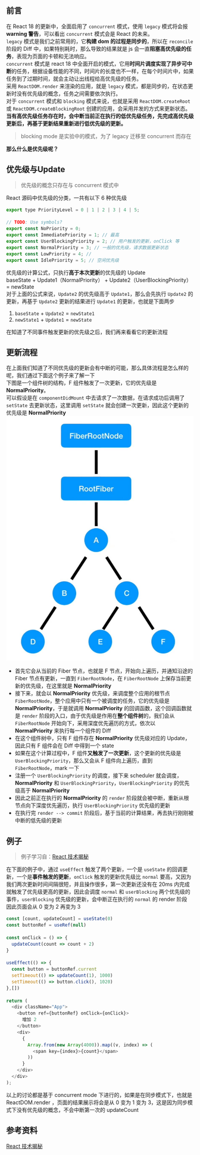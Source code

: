 ## 前言

在 React 18 的更新中，全面启用了 `concurrent` 模式，使用 `legacy` 模式将会报 **warning 警告**，可以看出 `concurrent` 模式会是 React 的未来。<br />
`legacy` 模式是我们之前常用的，它**构建 dom 的过程是同步的**，所以在 `reconcile` 阶段的 Diff 中，如果特别耗时，那么导致的结果就是 js 会一直**阻塞高优先级的任务**，表现为页面的卡顿和无法响应。<br />`concurrent` 模式是 react 18 中全面开启的模式，它用**时间片调度实现了异步可中断**的任务，根据设备性能的不同，时间片的长度也不一样，在每个时间片中，如果任务到了过期时间，就会主动让出线程给高优先级的任务。<br />采用 `ReactDOM.render` 来渲染的应用，就是 `legacy` 模式，都是同步的，在状态更新时没有优先级的概念，任务之间需要依次执行。<br />对于 `concurrent` 模式和 `blocking` 模式来说，也就是采用 `ReactDOM.createRoot` 或 `ReactDOM.createBlockingRoot` 创建的应用，会采用并发的方式来更新状态。**当有高优先级任务存在时，会中断当前正在执行的低优先级任务，先完成高优先级更新后，再基于更新结果重新进行低优先级的更新。**

> blocking mode 是实验中的模式，为了 legacy 迁移至 concurrent 而存在

**那么什么是优先级呢？**
## 优先级与Update

> 优先级的概念只存在与 concurrent 模式中

React 源码中优先级的分类，一共有以下 6 种优先级

```javascript
export type PriorityLevel = 0 | 1 | 2 | 3 | 4 | 5;

// TODO: Use symbols?
export const NoPriority = 0;
export const ImmediatePriority = 1; // 最高
export const UserBlockingPriority = 2; // 用户触发的更新，onClick 等
export const NormalPriority = 3; // 一般的优先级，请求数据更新状态
export const LowPriority = 4; // 
export const IdlePriority = 5; // 空闲优先级
```

优先级的计算公式，只执行**高于本次更新**的优先级的 Update<br />baseState + Update1（NormalPriority） + Update2（UserBlockingPriority） = newState<br />对于上面的公式来说，`Update2` 的优先级高于 `Update1`，那么会先执行 `Update2` 的更新，再基于 `Update2` 更新的结果进行 `Update1` 的更新，也就是下面两步

1. `baseState` + `Update2` = `newState1`
1. `newState1` + `Update1` = `newState`

在知道了不同事件触发更新的优先级之后，我们再来看看它的更新流程

## 更新流程

在上面我们知道了不同优先级的更新会有中断的可能，那么具体流程是怎么样的呢，我们通过下面这个例子来了解一下<br />下图是一个组件树的结构，F 组件触发了一次更新，它的优先级是 **NormalPriority**。<br />可以假设是在 `componentDidMount` 中去请求了一次数据，在请求成功后调用了 `setState` 去更新状态，这里调用 `setState` 就会创建一次更新，因此这个更新的优先级是 **NormalPriority**<br />![image.png](../../../../img/update/second/3.jpg)

- 首先它会从当前的 Fiber 节点，也就是 F 节点，开始向上遍历，并通知沿途的 Fiber 节点有更新，一直到 `FiberRootNode`，在 `FiberRootNode` 上保存当前更新的优先级，在这里就是 **NormalPriority**
- 接下来，就会以 **NormalPriority** 优先级，来调度整个应用的根节点 `FiberRootNode`，整个应用中只有一个被调度的任务，它的优先级是 **NormalPriority**，于是就调用 **NormalPriority** 的回调函数，这个回调函数就是 `render` 阶段的入口，由于优先级是作用在**整个组件树**的，我们会从 `FiberRootNode` 开始向下，采用深度优先遍历的方式，依次以 **NormalPriority** 来执行每一个组件的 Diff 
- 在这个组件树中，只有 F 组件存在 **NormalPriority**  优先级对应的 Update，因此只有 F 组件会在 Diff 中得到一个 state
- 如果在这个计算过程中，F 组件**又触发了一次更新**，这个更新的优先级是 `UserBlockingPriority`，那么又会从 F 组件向上遍历，直到 `FiberRootNode`，mark 一下
- 注册一个 `UserBlockingPriority` 的调度，接下来 scheduler 就会调度，**NormalPriority** 和 `UserBlockingPriority`，`UserBlockingPriority` 的优先级高于 **NormalPriority** 
- 因此之前正在执行的 **NormalPriority** 的 `render` 阶段就会被中断，重新从根节点向下深度优先遍历，执行 `UserBlockingPriority` 优先级的更新
- 在执行完 `render --> commit` 阶段后，基于当前的计算结果，再去执行刚刚被中断的低先级的更新

## 例子

> 例子学习自：[React 技术揭秘](https://react.iamkasong.com/)

在下面的例子中，通过 `useEffect` 触发了两个更新，一个是 `useState` 的回调更新，一个是**事件触发的更新**，`onClick` 触发的更新优先级比 `normal` 要高，又因为我们两次更新时间间隔很短，并且操作很多，第一次更新还没有在 20ms 内完成就触发了优先级更高的更新，因此会调度 `normal` 和 `userBlocking` 两个优先级的事件，`userBlocking` 优先级的更新，会中断正在执行的 `normal` 的 render 阶段<br />因此页面会从 0 变为 2 再变为 3 

```javascript
const [count, updateCount] = useState(0)
const buttonRef = useRef(null)

const onClick = () => {
  updateCount(count => count + 2)
}

useEffect(() => {
  const button = buttonRef.current
  setTimeout(() => updateCount(1), 1000)
  setTimeout(() => button.click(), 1020)
},[])

return (
  <div className="App">
    <button ref={buttonRef} onClick={onClick}>
      增加 2
    </button>
    <div>
      {
        Array.from(new Array(4000)).map((v, index) => (
          <span key={index}>{count}</span>
        ))
      }
    </div>
  </div>
);
```

以上的讨论都是基于 concurrent mode 下进行的，如果是在同步模式下，也就是 ReactDOM.render ，页面的结果展示将会是从 0 变为 1 变为 3，这是因为同步模式下没有优先级的概念，不会中断第一次的 updateCount

## 参考资料

[React 技术揭秘](https://react.iamkasong.com/)